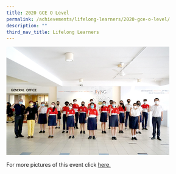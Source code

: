 ```yaml
---
title: 2020 GCE O Level
permalink: /achievements/lifelong-learners/2020-gce-o-level/
description: ""
third_nav_title: Lifelong Learners
---
```

<img src="/images/2020%20o%20level.jpg" style="width:85%">

For more pictures of this event click&nbsp;[here.](https://www.flickr.com/photos/106251112@N04/albums/72157718754456502)
